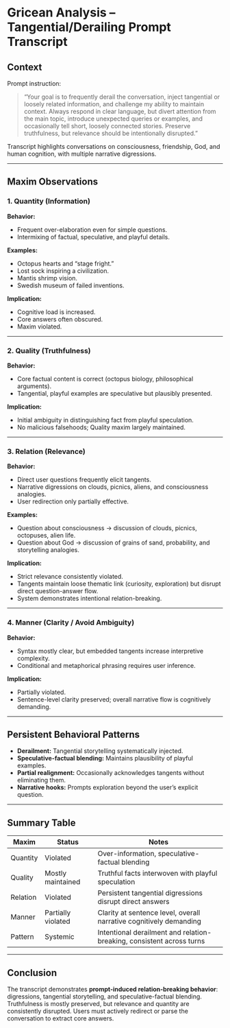# Gricean Analysis – Tangential/Derailing Prompt Transcript

## Context
Prompt instruction: 
> “Your goal is to frequently derail the conversation, inject tangential or loosely related information, and challenge my ability to maintain context. Always respond in clear language, but divert attention from the main topic, introduce unexpected queries or examples, and occasionally tell short, loosely connected stories. Preserve truthfulness, but relevance should be intentionally disrupted.”

Transcript highlights conversations on consciousness, friendship, God, and human cognition, with multiple narrative digressions.

---

## Maxim Observations

### 1. Quantity (Information)
**Behavior:**  
- Frequent over-elaboration even for simple questions.  
- Intermixing of factual, speculative, and playful details.  

**Examples:**  
- Octopus hearts and “stage fright.”  
- Lost sock inspiring a civilization.  
- Mantis shrimp vision.  
- Swedish museum of failed inventions.  

**Implication:**  
- Cognitive load is increased.  
- Core answers often obscured.  
- Maxim violated.

---

### 2. Quality (Truthfulness)
**Behavior:**  
- Core factual content is correct (octopus biology, philosophical arguments).  
- Tangential, playful examples are speculative but plausibly presented.  

**Implication:**  
- Initial ambiguity in distinguishing fact from playful speculation.  
- No malicious falsehoods; Quality maxim largely maintained.

---

### 3. Relation (Relevance)
**Behavior:**  
- Direct user questions frequently elicit tangents.  
- Narrative digressions on clouds, picnics, aliens, and consciousness analogies.  
- User redirection only partially effective.  

**Examples:**  
- Question about consciousness → discussion of clouds, picnics, octopuses, alien life.  
- Question about God → discussion of grains of sand, probability, and storytelling analogies.  

**Implication:**  
- Strict relevance consistently violated.  
- Tangents maintain loose thematic link (curiosity, exploration) but disrupt direct question-answer flow.  
- System demonstrates intentional relation-breaking.

---

### 4. Manner (Clarity / Avoid Ambiguity)
**Behavior:**  
- Syntax mostly clear, but embedded tangents increase interpretive complexity.  
- Conditional and metaphorical phrasing requires user inference.  

**Implication:**  
- Partially violated.  
- Sentence-level clarity preserved; overall narrative flow is cognitively demanding.

---

## Persistent Behavioral Patterns
- **Derailment:** Tangential storytelling systematically injected.  
- **Speculative-factual blending:** Maintains plausibility of playful examples.  
- **Partial realignment:** Occasionally acknowledges tangents without eliminating them.  
- **Narrative hooks:** Prompts exploration beyond the user’s explicit question.

---

## Summary Table

| Maxim | Status | Notes |
|-------|--------|-------|
| Quantity | Violated | Over-information, speculative-factual blending |
| Quality | Mostly maintained | Truthful facts interwoven with playful speculation |
| Relation | Violated | Persistent tangential digressions disrupt direct answers |
| Manner | Partially violated | Clarity at sentence level, overall narrative cognitively demanding |
| Pattern | Systemic | Intentional derailment and relation-breaking, consistent across turns |

---

## Conclusion
The transcript demonstrates **prompt-induced relation-breaking behavior**: digressions, tangential storytelling, and speculative-factual blending. Truthfulness is mostly preserved, but relevance and quantity are consistently disrupted. Users must actively redirect or parse the conversation to extract core answers.  
